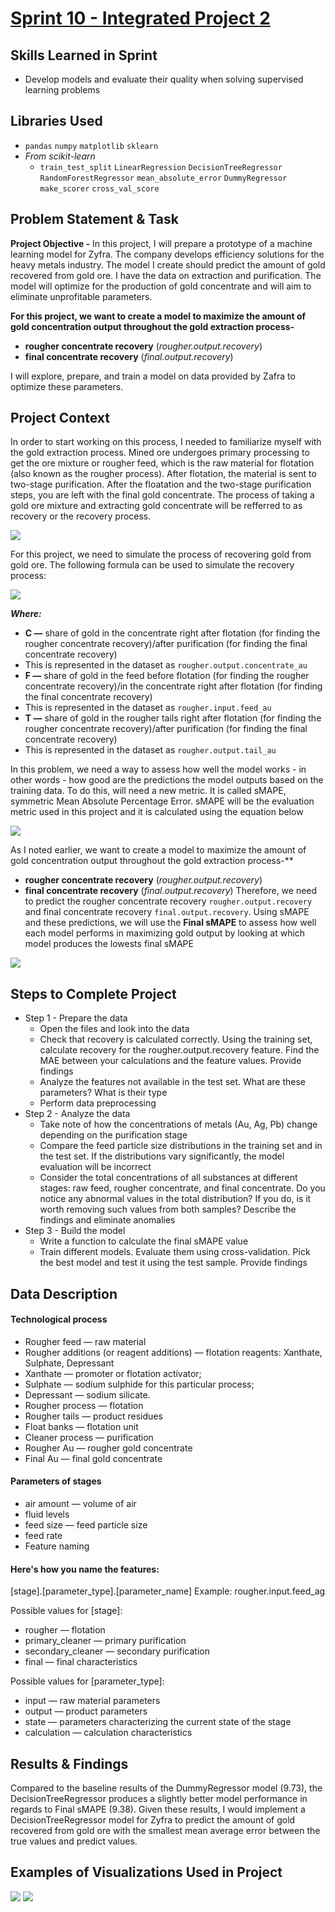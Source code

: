# [Sprint 10 - Integrated Project 2](https://github.com/paul-london/TripleTen-Data-Science-Projects/blob/main/Sprint%2010%20-%20Integrated%20Project%202/Sprint%2010%20Project%20-%20Integrated%20Project%202.ipynb)

## Skills Learned in Sprint 
- Develop models and evaluate their quality when solving supervised learning problems

## Libraries Used
 - `pandas` `numpy` `matplotlib` `sklearn`
 - *From scikit-learn*
    - `train_test_split` `LinearRegression` `DecisionTreeRegressor` `RandomForestRegressor` `mean_absolute_error` `DummyRegressor` `make_scorer` `cross_val_score`
 
## Problem Statement & Task
**Project Objective -** In this project, I will prepare a prototype of a machine learning model for Zyfra. The company develops efficiency solutions for the heavy metals industry. The model I create should predict the amount of gold recovered from gold ore. I have the data on extraction and purification. The model will optimize for the production of gold concentrate and will aim to eliminate unprofitable parameters.

**For this project, we want to create a model to maximize the amount of gold concentration output throughout the gold extraction process-**
- **rougher concentrate recovery** (*rougher.output.recovery*)
- **final concentrate recovery** (*final.output.recovery*) 

I will explore, prepare, and train a model on data provided by Zafra to optimize these parameters.  

## Project Context 
In order to start working on this process, I needed to familiarize myself with the gold extraction process. Mined ore undergoes primary processing to get the ore mixture or rougher feed, which is the raw material for flotation (also known as the rougher process). After flotation, the material is sent to two-stage purification. After the floatation and the two-stage purification steps, you are left with the final gold concentrate. The process of taking a gold ore mixture and extracting gold concentrate will be refferred to as recovery or the recovery process. 

![](https://github.com/paul-london/TripleTen-Data-Science-Projects/blob/main/Sprint%2010%20-%20Integrated%20Project%202/Images/1.jpeg)

For this project, we need to simulate the process of recovering gold from gold ore. The following formula can be used to simulate the recovery process:

![](https://github.com/paul-london/TripleTen-Data-Science-Projects/blob/main/Sprint%2010%20-%20Integrated%20Project%202/Images/2.jpeg)

*__Where:__*

- **C —** share of gold in the concentrate right after flotation (for finding the rougher concentrate recovery)/after purification (for finding the final concentrate recovery)
 - This is represented in the dataset as `rougher.output.concentrate_au`
- **F —** share of gold in the feed before flotation (for finding the rougher concentrate recovery)/in the concentrate right after flotation (for finding the final concentrate recovery)
 - This is represented in the dataset as `rougher.input.feed_au` 
- **T —** share of gold in the rougher tails right after flotation (for finding the rougher concentrate recovery)/after purification (for finding the final concentrate recovery)
 - This is represented in the dataset as `rougher.output.tail_au`

In this problem, we need a way to assess how well the model works - in other words - how good are the predictions the model outputs based on the training data. To do this, will need a new metric. It is called sMAPE, symmetric Mean Absolute Percentage Error. sMAPE will be the evaluation metric used in this project and it is calculated using the equation below

![](https://github.com/paul-london/TripleTen-Data-Science-Projects/blob/main/Sprint%2010%20-%20Integrated%20Project%202/Images/3.jpeg)

As I noted earlier, we want to create a model to maximize the amount of gold concentration output throughout the gold extraction process-**
- **rougher concentrate recovery** (*rougher.output.recovery*)
- **final concentrate recovery** (*final.output.recovery*) 
Therefore, we need to predict the rougher concentrate recovery `rougher.output.recovery` and final concentrate recovery `final.output.recovery`. Using sMAPE and these predictions, we will use the **Final sMAPE** to assess how well each model performs in maximizing gold output by looking at which model produces the lowests final sMAPE

![](https://github.com/paul-london/TripleTen-Data-Science-Projects/blob/main/Sprint%2010%20-%20Integrated%20Project%202/Images/4.jpeg)

## Steps to Complete Project

- Step 1 - Prepare the data
   - Open the files and look into the data
   - Check that recovery is calculated correctly. Using the training set, calculate recovery for the rougher.output.recovery feature. Find the MAE between your calculations and the feature values. Provide findings
   - Analyze the features not available in the test set. What are these parameters? What is their type
   - Perform data preprocessing
- Step 2 - Analyze the data
   - Take note of how the concentrations of metals (Au, Ag, Pb) change depending on the purification stage
   - Compare the feed particle size distributions in the training set and in the test set. If the distributions vary significantly, the model evaluation will be incorrect
   - Consider the total concentrations of all substances at different stages: raw feed, rougher concentrate, and final concentrate. Do you notice any abnormal values in the total distribution? If you do, is it worth removing such values from both samples? Describe the findings and eliminate anomalies
- Step 3 - Build the model
   - Write a function to calculate the final sMAPE value
   - Train different models. Evaluate them using cross-validation. Pick the best model and test it using the test sample. Provide findings

## Data Description

#### Technological process

- Rougher feed — raw material
- Rougher additions (or reagent additions) — flotation reagents: Xanthate, Sulphate, Depressant
- Xanthate — promoter or flotation activator;
- Sulphate — sodium sulphide for this particular process;
- Depressant — sodium silicate.
- Rougher process — flotation
- Rougher tails — product residues
- Float banks — flotation unit
- Cleaner process — purification
- Rougher Au — rougher gold concentrate
- Final Au — final gold concentrate

#### Parameters of stages
- air amount — volume of air
- fluid levels
- feed size — feed particle size
- feed rate
- Feature naming
  
#### Here's how you name the features:

[stage].[parameter_type].[parameter_name]
Example: rougher.input.feed_ag

Possible values for [stage]:
- rougher — flotation
- primary_cleaner — primary purification
- secondary_cleaner — secondary purification
- final — final characteristics

Possible values for [parameter_type]:
- input — raw material parameters
- output — product parameters
- state — parameters characterizing the current state of the stage
- calculation — calculation characteristics
  
## Results & Findings

Compared to the baseline results of the DummyRegressor model (9.73), the DecisionTreeRegressor produces a slightly better model performance in regards to Final sMAPE (9.38). Given these results, I would implement a DecisionTreeRegressor model for Zyfra to predict the amount of gold recovered from gold ore with the smallest mean average error between the true values and predict values.

## Examples of Visualizations Used in Project
![](https://github.com/paul-london/TripleTen-Data-Science-Projects/blob/main/Sprint%2010%20-%20Integrated%20Project%202/Images/5.png)
![](https://github.com/paul-london/TripleTen-Data-Science-Projects/blob/main/Sprint%2010%20-%20Integrated%20Project%202/Images/6.png)
